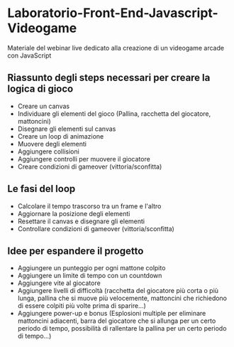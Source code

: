 # Laboratorio-Front-End-Javascript-Videogame
Materiale del webinar live dedicato alla creazione di un videogame arcade con JavaScript

## Riassunto degli steps necessari per creare la logica di gioco
- Creare un canvas
- Individuare gli elementi del gioco (Pallina, racchetta del giocatore, mattoncini)
- Disegnare gli elementi sul canvas
- Creare un loop di animazione
- Muovere degli elementi
- Aggiungere collisioni
- Aggiungere controlli per muovere il giocatore
- Creare condizioni di gameover (vittoria/sconfitta)

## Le fasi del loop
- Calcolare il tempo trascorso tra un frame e l'altro
- Aggiornare la posizione degli elementi
- Resettare il canvas e disegnare gli elementi
- Controllare condizioni di gameover (vittoria/sconfitta)

## Idee per espandere il progetto
- Aggiungere un punteggio per ogni mattone colpito
- Aggiungere un limite di tempo con un countdown
- Aggiungere vite al giocatore
- Aggiungere livelli di difficoltà (racchetta del giocatore più corta o più lunga, pallina che si muove più velocemente, mattoncini che richiedono di essere colpiti più volte prima di sparire...)
- Aggiungere power-up e bonus (Esplosioni multiple per eliminare mattoncini adiacenti, barra del giocatore che si allunga per un certo periodo di tempo, possibilità di rallentare la pallina per un certo periodo di tempo...)